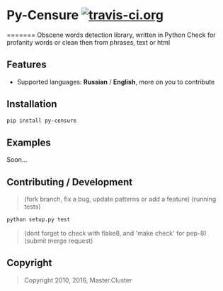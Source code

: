 # Py-Censure [![travis-ci.org](https://travis-ci.org/masteroncluster/py-censure.svg?branch=master)](https://travis-ci.org/masteroncluster/py-censure/)

=======
Obscene words detection library, written in Python
Check for profanity words or clean then from phrases, text or html

## Features
- Supported languages: **Russian** / **English**, more on you to contribute


## Installation

```sh
pip install py-censure
```

## Examples
Soon...

## Contributing / Development

> (fork branch, fix a bug, update patterns or add a feature)
> (running tests)
```sh
python setup.py test
```
> (dont forget to check with flake8, and 'make check' for pep-8)
> (submit merge request)


[1]: mailto:masteroncluster@gmail.com

## Copyright
> Copyright 2010, 2016, Master.Cluster
